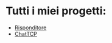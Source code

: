 # Tutti i miei progetti:
- [Risponditore](https://github.com/zuccante/5ID/tree/carraro.alvise/Risponditore)
- [ChatTCP](https://github.com/zuccante/5ID/tree/carraro.alvise/ChatTCP)